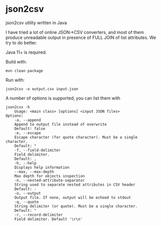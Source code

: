 # json2csv
json2csv utility written in Java

I have tried a lot of online JSON->CSV converters, and most of them produce unreadable output in presence of FULL JOIN of list attributes. We try to do better.

Java 11+ is required.

Build with:

    mvn clean package

Run with:

    json2csv -o output.csv input.json

A number of options is supported, you can list them with

    json2csv -h
        Usage: <main class> [options] <input JSON files>
    Options:
        -a, --append
        Append to output file instead of overwrite
        Default: false
        -e, --escape
        Escape character (for quote character). Must be a single character.
        Default: "
        -f, --field-delimiter
        Field delimiter.
        Default: ,
        -h, --help
        Displays help information
        --max, --max-depth
        Max depth for objects inspection
        -n, --nested-attribute-separator
        String used to separate nested attributes in CSV header
        Default: -
        -o, --output
        Output file. If none, output will be echoed to stdout
        -q, --quote
        String delimiter (or quote). Must be a single character.
        Default: "
        -r, --record-delimiter
        Field delimiter. Default '\r\n'
